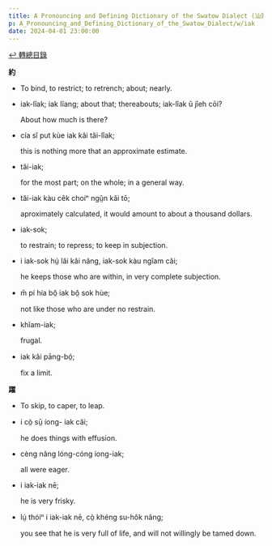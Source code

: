 ```yaml
---
title: A Pronouncing and Defining Dictionary of the Swatow Dialect (汕頭方言音義字典) / iak
p: A_Pronouncing_and_Defining_Dictionary_of_the_Swatow_Dialect/w/iak
date: 2024-04-01 23:00:00
---
```


[↩️ 轉總目錄](/A_Pronouncing_and_Defining_Dictionary_of_the_Swatow_Dialect)


**約**
- To bind, to restrict; to retrench; about; nearly.

- iak-lîak; iak lĭang; about that; thereabouts; iak-lîak ŭ jîeh cōi?

  About how much is there?

- cía sĭ put kùe iak kâi tăi-lîak;

  this is nothing more that an approximate estimate.

- tăi-iak;

  for the most part; on the whole; in a general way.

- tăi-iak kàu cêk choiⁿ ngṳ̂n kâi tō;

  aproximately calculated, it would amount to about a thousand dollars.

- iak-sok;

  to restrain; to repress; to keep in subjection.

- i iak-sok hṳ́ lăi kâi nâng, iak-sok kàu ngîam căi;

  he keeps those who are within, in very complete subjection.

- m̄ pí hía bô̤ iak bô̤ sok hùe;

  not like those who are under no restrain.

- khĭam-iak;

  frugal.

- iak kâi pāng-bó̤;

  fix a limit.

**躍**
- To skip, to caper, to leap.

- i cò̤ sṳ̄ íong- iak căi;

  he does things with effusion.

- cèng nâng lóng-cóng íong-iak;

  all were eager.

- i iak-iak nē;

  he is very frisky.

- lṳ́ thóiⁿ i iak-iak nē, cò̤ khéng su-hôk nâng;

  you see that he is very full of life, and will not willingly be tamed down.
